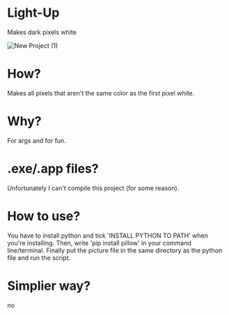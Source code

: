 # Light-Up
Makes dark pixels white

![New Project (1)](https://user-images.githubusercontent.com/79367505/122685384-ac307300-d213-11eb-9dd1-998ea219d474.png)

# How?
Makes all pixels that aren't the same color as the first pixel white.
# Why?
For args and for fun.
# .exe/.app files?
Unfortunately I can't compile this project (for some reason).
# How to use?
You have to install python and tick 'INSTALL PYTHON TO PATH' when you're installing. Then, write 'pip install pillow' in your command line/terminal. Finally put the picture file in the same directory as the python file and run the script.
# Simplier way?
no
